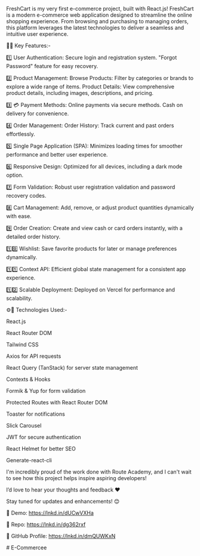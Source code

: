 FreshCart is my very first e-commerce project, built with React.js!
FreshCart is a modern e-commerce web application designed to streamline the online shopping experience. From browsing and purchasing to managing orders, this platform leverages the latest technologies to deliver a seamless and intuitive user experience.

🌟🤍 Key Features:-

1️⃣ User Authentication:
Secure login and registration system.
"Forgot Password" feature for easy recovery.


2️⃣ Product Management:
Browse Products: Filter by categories or brands to explore a wide range of items.
Product Details: View comprehensive product details, including images, descriptions, and pricing.


3️⃣ 💳 Payment Methods:
Online payments via secure methods.
Cash on delivery for convenience.


4️⃣ Order Management:
Order History: Track current and past orders effortlessly.


5️⃣ Single Page Application (SPA):
Minimizes loading times for smoother performance and better user experience.


6️⃣ Responsive Design:
Optimized for all devices, including a dark mode option.


7️⃣ Form Validation:
Robust user registration validation and password recovery codes.


8️⃣ Cart Management:
Add, remove, or adjust product quantities dynamically with ease.

9️⃣ Order Creation:
Create and view cash or card orders instantly, with a detailed order history.


1️⃣0️⃣ Wishlist:
 Save favorite products for later or manage preferences dynamically.
 

1️⃣1️⃣ Context API:
 Efficient global state management for a consistent app experience.
 

1️⃣2️⃣ Scalable Deployment:
Deployed on Vercel for performance and scalability.


⚙️🚀 Technologies Used:-

React.js

React Router DOM

Tailwind CSS

Axios for API requests

React Query (TanStack) for server state management

Contexts & Hooks

Formik & Yup for form validation

Protected Routes with React Router DOM

Toaster for notifications

Slick Carousel

JWT for secure authentication

React Helmet for better SEO

Generate-react-cli

I'm incredibly proud of the work done with Route Academy, and I can't wait to see how this project helps inspire aspiring developers!


I’d love to hear your thoughts and feedback ❤️


Stay tuned for updates and enhancements! 😊

🔗 Demo: https://lnkd.in/dUCwVXHa

🔗 Repo: https://lnkd.in/dg362rxf

🔗 GitHub Profile: https://lnkd.in/dmQUWKxN

#   E - C o m m e r c e e  
 